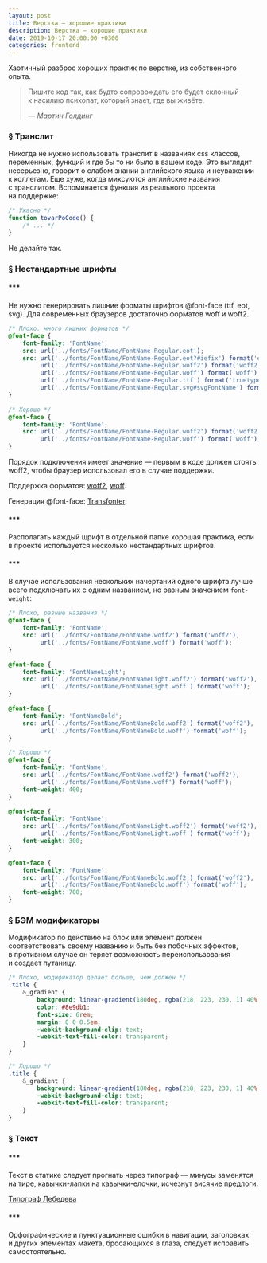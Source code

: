 ```yaml
---
layout: post
title: Верстка — хорошие практики
description: Верстка — хорошие практики
date: 2019-10-17 20:00:00 +0300
categories: frontend
---
```


<p>Хаотичный разброс хороших практик по&nbsp;верстке, из&nbsp;собственного опыта.</p>

<blockquote class="citate">
    <p class="citate__text">Пишите код так, как будто сопровождать его будет склонный к&nbsp;насилию психопат, который знает, где вы&nbsp;живёте.</p>
    <footer class="citate__data">&mdash;&nbsp;<cite class="citate__author">Мартин Голдинг</cite></footer>
</blockquote>

<h3 id="translit"><a href="#translit" class="post__anchor">&sect;</a> Транслит</h3>

<p>Никогда не&nbsp;нужно использовать транслит в&nbsp;названиях css классов, переменных, функций и&nbsp;где&nbsp;бы то&nbsp;ни&nbsp;было в&nbsp;вашем коде. Это выглядит несерьезно, говорит о&nbsp;слабом знании английского языка и&nbsp;неуважении к&nbsp;коллегам. Еще хуже, когда миксуются английские названия c&nbsp;транслитом. Вспоминается функция из&nbsp;реального проекта на&nbsp;поддержке:</p>

```js
/* Ужасно */
function tovarPoCode() {
    /* ... */
}
```

<p>Не&nbsp;делайте так.</p>

<h3 id="font-face"><a href="#font-face" class="post__anchor">§</a> Нестандартные шрифты</h3>

<h4>***</h4>

<p>Не&nbsp;нужно генерировать лишние форматы шрифтов @font-face (ttf, eot, svg). Для современных браузеров достаточно форматов woff и&nbsp;woff2.</p>

```scss
/* Плохо, много лишних форматов */
@font-face {
    font-family: 'FontName';
    src: url('../fonts/FontName/FontName-Regular.eot');
    src: url('../fonts/FontName/FontName-Regular.eot?#iefix') format('embedded-opentype'),
         url('../fonts/FontName/FontName-Regular.woff2') format('woff2'),
         url('../fonts/FontName/FontName-Regular.woff') format('woff'),
         url('../fonts/FontName/FontName-Regular.ttf') format('truetype'),
         url('../fonts/FontName/FontName-Regular.svg#svgFontName') format('svg');
}
```

```scss
/* Хорошо */
@font-face {
    font-family: 'FontName';
    src: url('../fonts/FontName/FontName-Regular.woff2') format('woff2'),
         url('../fonts/FontName/FontName-Regular.woff') format('woff');
}
```

<p>Порядок подключения имеет значение&nbsp;&mdash; первым в&nbsp;коде должен стоять woff2, чтобы браузер использовал его в&nbsp;случае поддержки.</p>

<p>Поддержка форматов: <a href="https://caniuse.com/#search=woff2" rel="noopener noreferrer" target="_blank">woff2</a>, <a href="https://caniuse.com/#search=woff" rel="noopener noreferrer" target="_blank">woff</a>.</p>

<p>Генерация @font-face: <a href="https://transfonter.org/" rel="noopener noreferrer" target="_blank">Transfonter</a>.</p>

<h4>***</h4>

<p>Располагать каждый шрифт в&nbsp;отдельной папке хорошая практика, если в&nbsp;проекте используется несколько нестандартных шрифтов.</p>

<h4>***</h4>

<p>В&nbsp;случае использования нескольких начертаний одного шрифта лучше всего подключать их&nbsp;с&nbsp;одним названием, но&nbsp;разным значением <code class="code">font-weight</code>:</p>

```scss
/* Плохо, разные названия */
@font-face {
    font-family: 'FontName';
    src: url('../fonts/FontName/FontName.woff2') format('woff2'),
         url('../fonts/FontName/FontName.woff') format('woff');
}

@font-face {
    font-family: 'FontNameLight';
    src: url('../fonts/FontName/FontNameLight.woff2') format('woff2'),
         url('../fonts/FontName/FontNameLight.woff') format('woff');
}

@font-face {
    font-family: 'FontNameBold';
    src: url('../fonts/FontName/FontNameBold.woff2') format('woff2'),
         url('../fonts/FontName/FontNameBold.woff') format('woff');
}
```

```scss
/* Хорошо */
@font-face {
    font-family: 'FontName';
    src: url('../fonts/FontName/FontName.woff2') format('woff2'),
         url('../fonts/FontName/FontName.woff') format('woff');
    font-weight: 400;
}

@font-face {
    font-family: 'FontName';
    src: url('../fonts/FontName/FontNameLight.woff2') format('woff2'),
         url('../fonts/FontName/FontNameLight.woff') format('woff');
    font-weight: 300;
}

@font-face {
    font-family: 'FontName';
    src: url('../fonts/FontName/FontNameBold.woff2') format('woff2'),
         url('../fonts/FontName/FontNameBold.woff') format('woff');
    font-weight: 700;
}
```

<h3 id="modificator"><a href="#modificator" class="post__anchor">§</a> БЭМ модификаторы</h3>

<p>Модификатор по&nbsp;действию на&nbsp;блок или элемент должен соответствовать своему названию и&nbsp;быть без побочных эффектов, в&nbsp;противном случае он&nbsp;теряет возможность переиспользования и&nbsp;создает путаницу.</p>

```scss
/* Плохо, модификатор делает больше, чем должен */
.title {
    &_gradient {
        background: linear-gradient(180deg, rgba(218, 223, 230, 1) 40%, rgba(142, 157, 177, 1) 100%);
        color: #8e9db1;
        font-size: 6rem;
        margin: 0 0 0.5em;
        -webkit-background-clip: text;
        -webkit-text-fill-color: transparent;
    }
}
```

```scss
/* Хорошо */
.title {
    &_gradient {
        background: linear-gradient(180deg, rgba(218, 223, 230, 1) 40%, rgba(142, 157, 177, 1) 100%);
        -webkit-background-clip: text;
        -webkit-text-fill-color: transparent;
    }
}
```

<h3 id="text"><a href="#text" class="post__anchor">§</a> Текст</h3>

<h4>***</h4>

<p>Текст в&nbsp;статике следует прогнать через типограф&nbsp;&mdash; минусы заменятся на&nbsp;тире, кавычки-лапки на&nbsp;кавычки-елочки, исчезнут висячие предлоги.</p>

<p><a href="https://www.artlebedev.ru/typograf/" rel="noopener noreferrer" target="_blank">Типограф Лебедева</a></p>

<h4>***</h4>

<p>Орфографические и&nbsp;пунктуационные ошибки в&nbsp;навигации, заголовках и&nbsp;других элементах макета, бросающихся в&nbsp;глаза, следует исправить самостоятельно.</p>